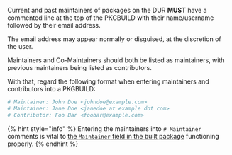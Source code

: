 Current and past maintainers of packages on the DUR **MUST** have a commented line at the top of the PKGBUILD with their name/username followed by their email address.

The email address may appear normally or disguised, at the discretion of the user.

Maintainers and Co-Maintainers should both be listed as maintainers, with previous maintainers being listed as contributors.

With that, regard the following format when entering maintainers and contributors into a PKGBUILD:

```sh
# Maintainer: John Doe <johndoe@example.com>
# Maintainer: Jane Doe <janedoe at example dot com>
# Contributor: Foo Bar <foobar@example.com>
```

{% hint style="info" %}
Entering the maintainers into `# Maintainer` comments is vital to [the `Maintainer` field in the built package](/makedeb/additional-pkgbuild-specs/the-maintainer-field.md) functioning properly.
{% endhint %}
